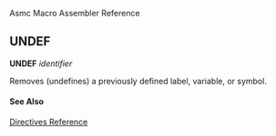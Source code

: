 Asmc Macro Assembler Reference

## UNDEF

**UNDEF** _identifier_

Removes (undefines) a previously defined label, variable, or symbol.

#### See Also

[Directives Reference](readme.md)
